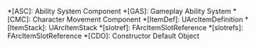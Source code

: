 *[ASC]: Ability System Component
*[GAS]: Gameplay Ability System
*[CMC]: Character Movement Component
*[ItemDef]: UArcItemDefinition
*[ItemStack]: UArcItemStack
*[slotref]: FArcItemSlotReference
*[slotrefs]: FArcItemSlotReference
*[CDO]: Constructor Default Object